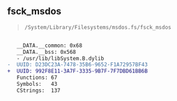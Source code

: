 ## fsck_msdos

> `/System/Library/Filesystems/msdos.fs/fsck_msdos`

```diff

   __DATA.__common: 0x68
   __DATA.__bss: 0x568
   - /usr/lib/libSystem.B.dylib
-  UUID: D23DC23A-7478-35B6-9652-F1A72957BF43
+  UUID: 992F8E11-3A7F-3335-9B7F-7F7DBD61BB6B
   Functions: 67
   Symbols:   43
   CStrings:  137

```
